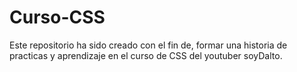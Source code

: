 # Curso-CSS
Este repositorio ha sido creado con el fin de, formar una historia de practicas y aprendizaje en el curso de CSS del youtuber soyDalto. 
